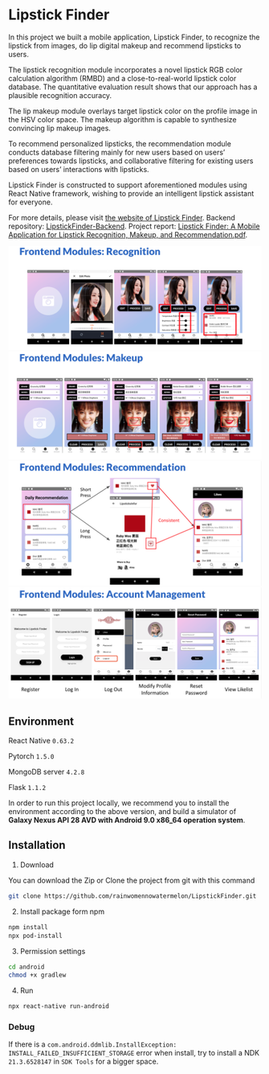 # Lipstick Finder
In this project we built a mobile application, Lipstick Finder, to recognize the lipstick from images, do lip digital makeup and recommend lipsticks to users.

The lipstick recognition module incorporates a novel lipstick RGB color calculation algorithm (RMBD) and a close-to-real-world lipstick color database. The quantitative evaluation result shows that our approach has a plausible recognition accuracy.

The lip makeup module overlays target lipstick color on the profile image in the HSV color space. The makeup algorithm is capable to synthesize convincing lip makeup images.

To recommend personalized lipsticks, the recommendation module conducts database filtering mainly for new users based on users’ preferences towards lipsticks, and collaborative filtering for existing users based on users’ interactions with lipsticks.

Lipstick Finder is constructed to support aforementioned modules using React Native framework, wishing to provide an intelligent lipstick assistant for everyone.

For more details, please visit [the website of Lipstick Finder](https://rainwomennowatermelon.github.io/LipstickFinder/). Backend repository: [LipstickFinder-Backend](https://github.com/rainwomennowatermelon/LipstickFinder-Backend). Project report: [Lipstick Finder: A Mobile Application for Lipstick Recognition, Makeup, and Recommendation.pdf](https://drive.google.com/file/d/1q-VDsfE68LNeNTS8KZzClKLqlieA2pn-/view?usp=sharing).

![Lipstick Reconition](https://github.com/rainwomennowatermelon/LipstickFinder/blob/master/images/demo-3.png?raw=true)
![Lip Makeup](https://github.com/rainwomennowatermelon/LipstickFinder/blob/master/images/demo-4.png?raw=true)
![Lipstick Recommendation](https://github.com/rainwomennowatermelon/LipstickFinder/blob/master/images/demo-2.png?raw=true)
![Account Management](https://github.com/rainwomennowatermelon/LipstickFinder/blob/master/images/demo-1.png?raw=true)

## Environment
React Native `0.63.2`

Pytorch `1.5.0`

MongoDB server `4.2.8`

Flask `1.1.2`

In order to run this project locally, we recommend you to install the environment according to the above version, and build a simulator of **Galaxy Nexus API 28 AVD with Android 9.0 x86_64 operation system**. 

## Installation

1. Download 

You can download the Zip or Clone the project from git with this command 
```sh
git clone https://github.com/rainwomennowatermelon/LipstickFinder.git
```
2. Install package form npm
```sh
npm install
npx pod-install
```
3. Permission settings
```sh
cd android 
chmod +x gradlew
```
4. Run
```sh
npx react-native run-android
```

### Debug
If there is a `com.android.ddmlib.InstallException: INSTALL_FAILED_INSUFFICIENT_STORAGE` error when install, try to install a NDK `21.3.6528147` in `SDK Tools` for a bigger space.
